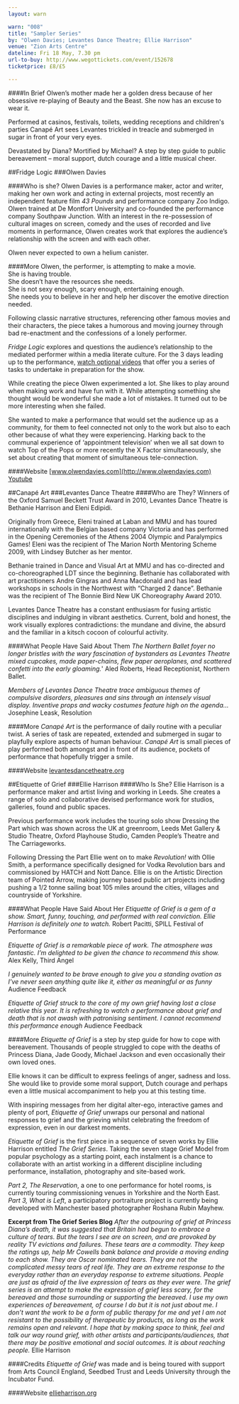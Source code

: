 ```yaml
---
layout: warn

warn: "008"
title: "Sampler Series"
by: "Olwen Davies; Levantes Dance Theatre; Ellie Harrison"
venue: "Zion Arts Centre"
dateline: Fri 18 May, 7.30 pm
url-to-buy: http://www.wegottickets.com/event/152678
ticketprice: £8/£5

---
```

####In Brief
Olwen’s mother made her a golden dress because of her obsessive re-playing of Beauty and the Beast. She now has an excuse to wear it.  

Performed at casinos, festivals, toilets, wedding receptions and children's parties Canapé Art sees Levantes trickled in treacle and submerged in sugar in front of your very eyes.

Devastated by Diana? Mortified by Michael? A step by step guide to public bereavement – moral support, dutch courage and a little musical cheer. 


##Fridge Logic
###Olwen Davies

####Who is she?
Olwen Davies is a performance maker, actor and writer, making her own work and acting in external projects, most recently an independent feature film *43 Pounds* and performance company Zoo Indigo. Olwen trained at De Montfort University and co-founded the performance company Southpaw Junction. With an interest in the re-possession of cultural images on screen, comedy and the uses of recorded and live moments in performance, Olwen creates work that explores the audience’s relationship with the screen and with each other.

Olwen never expected to own a helium canister. 

####More
Olwen, the performer, is attempting to make a movie.    
She is having trouble.     
She doesn’t have the resources she needs.     
She is not sexy enough, scary enough, entertaining enough.     
She needs you to believe in her and help her discover the emotive direction needed.    

Following classic narrative structures, referencing other famous movies and their characters, the piece takes a humorous and moving journey through bad re-enactment and the confessions of a lonely performer.

*Fridge Logic* explores and questions the audience’s relationship to the mediated performer within a media literate culture. For the 3 days leading up to the performance, [watch optional videos](http://www.youtube.com/user/FridgeLogic) that offer you a series of tasks to undertake in preparation for the show.

While creating the piece Olwen experimented a lot. She likes to play around when making work and have fun with it. While attempting something she thought would be wonderful she made a lot of mistakes. It turned out to be more interesting when she failed. 

She wanted to make a performance that would set the audience up as a community, for them to feel connected not only to the work but also to each other because of what they were experiencing. Harking back to the communal experience of ‘appointment television’ when we all sat down to watch Top of the Pops or more recently the X Factor simultaneously, she set about creating that moment of simultaneous tele-connection.

####Website
[www.olwendavies.com](http://www.olwendavies.com)    
[Youtube](http://www.youtube.com/user/FridgeLogic)    

##Canapé Art
###Levantes Dance Theatre
####Who are They?
Winners of the Oxford Samuel Beckett Trust Award in 2010, Levantes Dance Theatre is Bethanie Harrison and Eleni Edipidi.

Originally from Greece, Eleni trained at Laban and MMU and has toured internationally with the Belgian based company Victoria and has performed in the Opening Ceremonies of the Athens 2004 Olympic and Paralympics Games! Eleni was the recipient of The Marion North Mentoring Scheme 2009, with Lindsey Butcher as her mentor.

Bethanie trained in Dance and Visual Art at MMU and has co-directed and co-choreographed LDT since the beginning. Bethanie has collaborated with art practitioners Andre Gingras and Anna Macdonald and has lead workshops in schools in the Northwest with “Charged 2 dance”. Bethanie was the recipient of The Bonnie Bird New UK Choreography Award 2010.

Levantes Dance Theatre has a constant enthusiasm for fusing artistic disciplines and indulging in vibrant aesthetics. Current, bold and honest, the work visually explores contradictions: the mundane and divine, the absurd and the familiar in a kitsch cocoon of colourful activity.

####What People Have Said About Them
*The Northern Ballet foyer no longer bristles with the wary fascination of bystanders as Levantes Theatre mixed cupcakes, made paper-chains, flew paper aeroplanes, and scattered confetti into the early gloaming.*' Aled Roberts, Head Receptionist, Northern Ballet.

*Members of Levantes Dance Theatre trace ambiguous themes of compulsive disorders, pleasures and sins through an intensely visual display. Inventive props and wacky costumes feature high on the agenda…* Josephine Leask, Resolution 

####More
*Canapé Art* is the performance of daily routine with a peculiar twist. A series of task are repeated, extended and submerged in sugar to playfully explore aspects of human behaviour.
*Canapé Art* is small pieces of play performed both amongst and in front of its audience, pockets of performance that hopefully trigger a smile.

####Website
[levantesdancetheatre.org](http://www.levantesdancetheatre.org)        

##Etiquette of Grief
###Ellie Harrison
####Who Is She?
Ellie Harrison is a performance maker and artist living and working in Leeds.
She creates a range of solo and collaborative devised performance work for studios, galleries, found and public spaces.

Previous performance work includes the touring solo show Dressing the Part which was shown across the UK at greenroom, Leeds Met Gallery & Studio Theatre, Oxford Playhouse Studio, Camden Peopleʼs Theatre and The Carriageworks.
 
Following Dressing the Part Ellie went on to make *Revolution!* with Ollie Smith, a performance specifically designed for Vodka Revolution bars and commissioned by HATCH and Nott Dance.  Ellie is on the Artistic Direction team of Pointed Arrow, making journey based public art projects including pushing a 1/2 tonne sailing boat 105 miles around the cities, villages and countryside of Yorkshire. 

####What People Have Said About Her
*Etiquette of Grief is a gem of a show. Smart, funny, touching, and performed with real conviction. Ellie Harrison is definitely one to watch.*   Robert Pacitti, SPILL Festival of Performance

*Etiquette of Grief is a remarkable piece of work. The atmosphere was fantastic. Iʼm delighted to be given the chance to recommend this show.*   Alex Kelly, Third Angel

*I genuinely wanted to be brave enough to give you a standing ovation as I've never seen anything quite like it, either as meaningful or as funny*  Audience Feedback

*Etiquette of Grief struck to the core of my own grief having lost a close relative this year. It is refreshing to watch a performance about grief and death that is not awash with patronising sentiment. I cannot recommend this performance enough*  Audience Feedback

####More
*Etiquette of Grief* is a step by step guide for how to cope with bereavement. Thousands of people struggled to cope with the deaths of Princess Diana, Jade Goody, Michael Jackson and even occasionally their own loved ones. 

Ellie knows it can be difficult to express feelings of anger, sadness and loss. She would like to provide some moral support, Dutch courage and perhaps even a little musical accompaniment to help you at this testing time.

With inspiring messages from her digital alter-ego, interactive games and plenty of port, *Etiquette of Grief* unwraps our personal and national responses to grief and the grieving whilst celebrating the freedom of expression, even in our darkest moments.

*Etiquette of Grief* is the first piece in a sequence of seven works by Ellie Harrison entitled *The Grief Series*. Taking the seven stage Grief Model from popular psychology as a starting point, each instalment is a chance to collaborate with an artist working in a different discipline including performance, installation, photography and site-based work.

*Part 2, The Reservation*, a one to one performance for hotel rooms, is currently touring commissioning venues in Yorkshire and the North East. *Part 3, What is Left*, a participatory portraiture project is currently being developed with Manchester based photographer Roshana Rubin Mayhew.

**Excerpt from The Grief Series Blog**
*After the outpouring of grief at Princess Dianaʼs death, it was suggested that Britain had begun to embrace a culture of tears. But the tears I see are on screen, and are provoked by reality TV evictions and failures. These tears are a commodity. They keep the ratings up, help Mr Cowells bank balance and provide a moving ending to each show. They are Oscar nominated tears. They are not the complicated messy tears of real life. They are an extreme response to the everyday rather than an everyday response to extreme situations. People are just as afraid of the live expression of tears as they ever were. The grief series is an attempt to make the expression of grief less scary, for the bereaved and those surrounding or supporting the bereaved. I use my own experiences of bereavement, of course I do but it is not just about me. I donʼt want the work to be a form of public therapy for me and yet I am not resistant to the possibility of therapeutic by products, as long as the work remains open and relevant. I hope that by making space to think, feel and talk our way round grief, with other artists and participants/audiences, that there may be positive emotional and social outcomes. It is about reaching people.*   Ellie Harrison

####Credits
*Etiquette of Grief* was made and is being toured with support from Arts Council England, Seedbed Trust and Leeds University through the Incubator Fund.

####Website
[ellieharrison.org](http://www.ellieharrison.org/)


